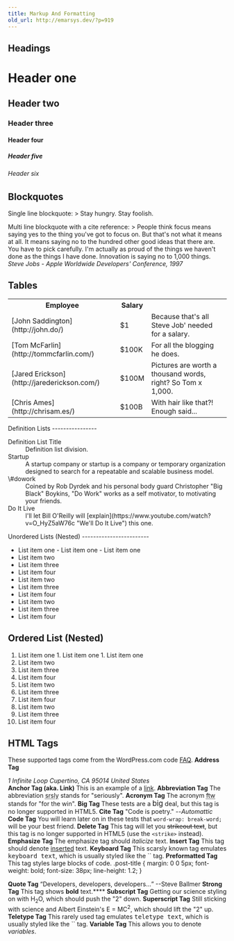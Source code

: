 ```yaml
---
title: Markup And Formatting
old_url: http://emarsys.dev/?p=919
---
```

Headings
--------

Header one
==========

Header two
----------

### Header three

#### Header four

##### Header five

###### Header six

Blockquotes
-----------

 Single line blockquote: > Stay hungry. Stay foolish.

 Multi line blockquote with a cite reference: > People think focus means saying yes to the thing you've got to focus on. But that's not what it means at all. It means saying no to the hundred other good ideas that there are. You have to pick carefully. I'm actually as proud of the things we haven't done as the things I have done. Innovation is saying no to 1,000 things. <cite>Steve Jobs - Apple Worldwide Developers' Conference, 1997</cite>

Tables
------

 <table><tbody><tr><th>Employee</th> <th class="views">Salary</th> <th></th> </tr><tr class="odd"><td>[John Saddington](http://john.do/)</td> <td>$1</td> <td>Because that's all Steve Job' needed for a salary.</td> </tr><tr class="even"><td>[Tom McFarlin](http://tommcfarlin.com/)</td> <td>$100K</td> <td>For all the blogging he does.</td> </tr><tr class="odd"><td>[Jared Erickson](http://jarederickson.com/)</td> <td>$100M</td> <td>Pictures are worth a thousand words, right? So Tom x 1,000.</td> </tr><tr class="even"><td>[Chris Ames](http://chrisam.es/)</td> <td>$100B</td> <td>With hair like that?! Enough said...</td></tr></tbody></table>Definition Lists
----------------

 <dl><dt>Definition List Title</dt><dd>Definition list division.</dd><dt>Startup</dt><dd>A startup company or startup is a company or temporary organization designed to search for a repeatable and scalable business model.</dd><dt>\#dowork</dt><dd>Coined by Rob Dyrdek and his personal body guard Christopher "Big Black" Boykins, "Do Work" works as a self motivator, to motivating your friends.</dd><dt>Do It Live</dt><dd>I'll let Bill O'Reilly will [explain](https://www.youtube.com/watch?v=O_HyZ5aW76c "We'll Do It Live") this one.</dd></dl>Unordered Lists (Nested)
------------------------

- List item one - List item one - List item one
- List item two
- List item three
- List item four
- List item two
- List item three
- List item four
- List item two
- List item three
- List item four

Ordered List (Nested)
---------------------

1. List item one 1. List item one 1. List item one
2. List item two
3. List item three
4. List item four
2. List item two
3. List item three
4. List item four
2. List item two
3. List item three
4. List item four

HTML Tags
---------

 These supported tags come from the WordPress.com code [FAQ](http://en.support.wordpress.com/code/ "Code"). **Address Tag** <address>1 Infinite Loop Cupertino, CA 95014 United States</address>**Anchor Tag (aka. Link)** This is an example of a [link](http://apple.com "Apple"). **Abbreviation Tag** The abbreviation <abbr title="Seriously">srsly</abbr> stands for "seriously". **Acronym Tag** The acronym <acronym title="For The Win">ftw</acronym> stands for "for the win". **Big Tag** These tests are a <big>big</big> deal, but this tag is no longer supported in HTML5. **Cite Tag** "Code is poetry." --<cite>Automattic</cite> **Code Tag** You will learn later on in these tests that `word-wrap: break-word;` will be your best friend. **Delete Tag** This tag will let you <del>strikeout text</del>, but this tag is no longer supported in HTML5 (use the `<strike>` instead). **Emphasize Tag** The emphasize tag should *italicize* text. **Insert Tag** This tag should denote <ins>inserted</ins> text. **Keyboard Tag** This scarsly known tag emulates <kbd>keyboard text</kbd>, which is usually styled like the `` tag. **Preformatted Tag** This tag styles large blocks of code. 
    .post-title {
    	margin: 0 0 5px;
    	font-weight: bold;
    	font-size: 38px;
    	line-height: 1.2;
    }

 **Quote Tag** <q>Developers, developers, developers...</q> --Steve Ballmer **Strong Tag** This tag shows **bold** text.**** **Subscript Tag** Getting our science styling on with H<sub>2</sub>O, which should push the "2" down. **Superscript Tag** Still sticking with science and Albert Einstein's E = MC<sup>2</sup>, which should lift the "2" up. **Teletype Tag** This rarely used tag emulates <tt>teletype text</tt>, which is usually styled like the `` tag. **Variable Tag** This allows you to denote <var>variables</var>.